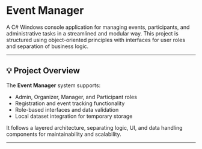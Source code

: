 # Event Manager

A C# Windows console application for managing events, participants, and administrative tasks in a streamlined and modular way. This project is structured using object-oriented principles with interfaces for user roles and separation of business logic.

---

## 💡 Project Overview

The **Event Manager** system supports:
- Admin, Organizer, Manager, and Participant roles
- Registration and event tracking functionality
- Role-based interfaces and data validation
- Local dataset integration for temporary storage

It follows a layered architecture, separating logic, UI, and data handling components for maintainability and scalability.

---
